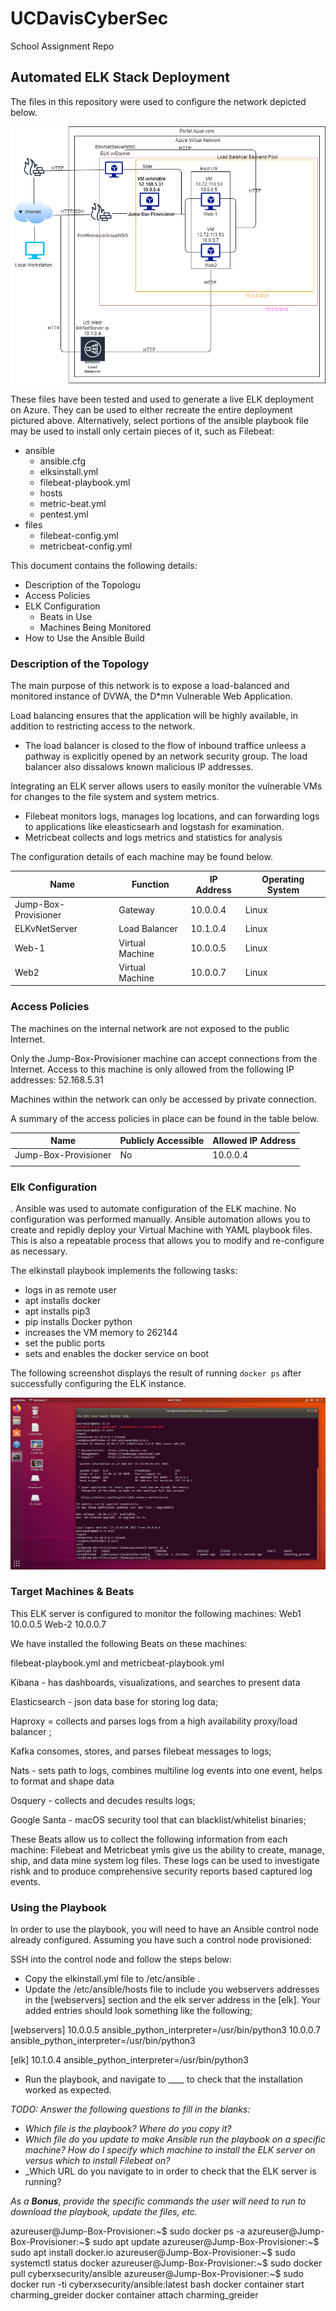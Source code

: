 # UCDavisCyberSec
School Assignment Repo
## Automated ELK Stack Deployment

The files in this repository were used to configure the network depicted below.

![image](images/CloudSecurity.png)

These files have been tested and used to generate a live ELK deployment on Azure. They can be used to either recreate the entire deployment pictured above. Alternatively, select portions of the ansible playbook file may be used to install only certain pieces of it, such as Filebeat:

 - ansible
     - ansible.cfg
     - elksinstall.yml
     - filebeat-playbook.yml
     - hosts
     - metric-beat.yml
     - pentest.yml
 - files
     - filebeat-config.yml
     - metricbeat-config.yml

This document contains the following details:
- Description of the Topologu
- Access Policies
- ELK Configuration
  - Beats in Use
  - Machines Being Monitored
- How to Use the Ansible Build


### Description of the Topology

The main purpose of this network is to expose a load-balanced and monitored instance of DVWA, the D*mn Vulnerable Web Application.

Load balancing ensures that the application will be highly available, in addition to restricting access to the network.
- The load balancer is closed to the flow of inbound traffice unleess a pathway is explicitly opened by an network security group. The load balancer also dissalows known malicious IP addresses.

Integrating an ELK server allows users to easily monitor the vulnerable VMs for changes to the file system and system metrics.
- Filebeat monitors logs, manages log locations, and can forwarding logs to applications like eleasticsearh and logstash for examination. 
- Metricbeat collects and logs metrics and statistics for analysis

The configuration details of each machine may be found below.

| Name                 | Function        | IP Address | Operating System |
|----------------------|-----------------|------------|------------------|
| Jump-Box-Provisioner | Gateway         | 10.0.0.4   | Linux            |
| ELKvNetServer        | Load Balancer   | 10.1.0.4   | Linux            |
| Web-1                | Virtual Machine | 10.0.0.5   | Linux            |
| Web2                 | Virtual Machine | 10.0.0.7   | Linux            |


### Access Policies

The machines on the internal network are not exposed to the public Internet. 

Only the Jump-Box-Provisioner machine can accept connections from the Internet. Access to this machine is only allowed from the following IP addresses:
52.168.5.31

Machines within the network can only be accessed by private connection.

A summary of the access policies in place can be found in the table below.

| Name                 | Publicly Accessible  | Allowed IP Address  |
|----------------------|----------------------|---------------------|
| Jump-Box-Provisioner | No                   | 10.0.0.4            |
|                      |                      |                     |

### Elk Configuration
.
Ansible was used to automate configuration of the ELK machine. No configuration was performed manually. Ansible automation allows you to create and repidly deploy your Virtual Machine with YAML playbook files. This is also a repeatable process that allows you to modify and re-configure as necessary. 

The elkinstall playbook implements the following tasks:

- logs in as remote user
- apt installs docker
- apt installs pip3
- pip installs Docker python
- increases the VM memory to 262144
- set the public ports
- sets and enables the docker service on boot

The following screenshot displays the result of running `docker ps` after successfully configuring the ELK instance.

![image](images/docker_ps_output.png)

### Target Machines & Beats
This ELK server is configured to monitor the following machines:
Web1 10.0.0.5
Web-2 10.0.0.7

We have installed the following Beats on these machines:

filebeat-playbook.yml and metricbeat-playbook.yml


Kibana - has dashboards, visualizations, and searches to present data

Elasticsearch - json data base for storing log data;

Haproxy = collects and parses logs from a high availability proxy/load balancer ;

Kafka consomes, stores, and parses filebeat messages to logs;

Nats - sets path to logs, combines multiline log events into one event, helps to format and shape data

Osquery - collects and decudes results logs;

Google Santa - macOS security tool that can blacklist/whitelist binaries;

These Beats allow us to collect the following information from each machine:
Filebeat and Metricbeat ymls give us the ability to create, manage, ship, and data mine system log files.  These logs can be used to investigate rishk and to produce comprehensive security reports based captured log events.  

### Using the Playbook
In order to use the playbook, you will need to have an Ansible control node already configured. Assuming you have such a control node provisioned: 

SSH into the control node and follow the steps below:

- Copy the elkinstall.yml file to /etc/ansible .
- Update the /etc/ansible/hosts file to include you webservers addresses in the [webservers] section and the elk server address in the [elk].  Your added entries should look something like the following;

[webservers]
10.0.0.5 ansible_python_interpreter=/usr/bin/python3
10.0.0.7 ansible_python_interpreter=/usr/bin/python3

[elk]
10.1.0.4 ansible_python_interpreter=/usr/bin/python3

- Run the playbook, and navigate to ____ to check that the installation worked as expected.

_TODO: Answer the following questions to fill in the blanks:_
- _Which file is the playbook? Where do you copy it?_
- _Which file do you update to make Ansible run the playbook on a specific machine? How do I specify which machine to install the ELK server on versus which to install Filebeat on?_
- _Which URL do you navigate to in order to check that the ELK server is running?

_As a **Bonus**, provide the specific commands the user will need to run to download the playbook, update the files, etc._

azureuser@Jump-Box-Provisioner:~$ sudo docker ps -a
azureuser@Jump-Box-Provisioner:~$ sudo apt update
azureuser@Jump-Box-Provisioner:~$ sudo apt install docker.io
azureuser@Jump-Box-Provisioner:~$ sudo systemctl status docker
azureuser@Jump-Box-Provisioner:~$ sudo docker pull cyberxsecurity/ansible
azureuser@Jump-Box-Provisioner:~$ sudo docker run -ti cyberxsecurity/ansible:latest bash
docker container start charming_greider
docker container attach charming_greider




